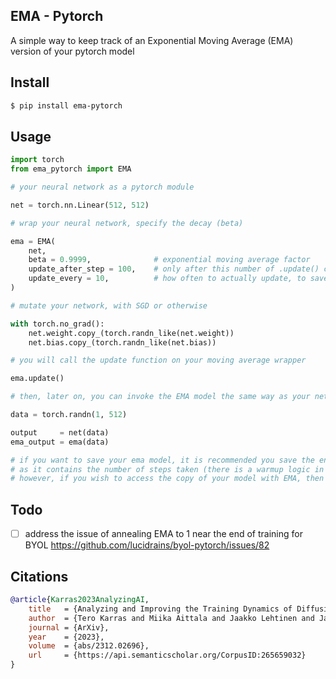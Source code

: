 ## EMA - Pytorch

A simple way to keep track of an Exponential Moving Average (EMA) version of your pytorch model

## Install

```bash
$ pip install ema-pytorch
```

## Usage

```python
import torch
from ema_pytorch import EMA

# your neural network as a pytorch module

net = torch.nn.Linear(512, 512)

# wrap your neural network, specify the decay (beta)

ema = EMA(
    net,
    beta = 0.9999,              # exponential moving average factor
    update_after_step = 100,    # only after this number of .update() calls will it start updating
    update_every = 10,          # how often to actually update, to save on compute (updates every 10th .update() call)
)

# mutate your network, with SGD or otherwise

with torch.no_grad():
    net.weight.copy_(torch.randn_like(net.weight))
    net.bias.copy_(torch.randn_like(net.bias))

# you will call the update function on your moving average wrapper

ema.update()

# then, later on, you can invoke the EMA model the same way as your network

data = torch.randn(1, 512)

output     = net(data)
ema_output = ema(data)

# if you want to save your ema model, it is recommended you save the entire wrapper
# as it contains the number of steps taken (there is a warmup logic in there, recommended by @crowsonkb, validated for a number of projects now)
# however, if you wish to access the copy of your model with EMA, then it will live at ema.ema_model
```

## Todo

- [ ] address the issue of annealing EMA to 1 near the end of training for BYOL https://github.com/lucidrains/byol-pytorch/issues/82

## Citations

```bibtex
@article{Karras2023AnalyzingAI,
    title   = {Analyzing and Improving the Training Dynamics of Diffusion Models},
    author  = {Tero Karras and Miika Aittala and Jaakko Lehtinen and Janne Hellsten and Timo Aila and Samuli Laine},
    journal = {ArXiv},
    year    = {2023},
    volume  = {abs/2312.02696},
    url     = {https://api.semanticscholar.org/CorpusID:265659032}
}
```
